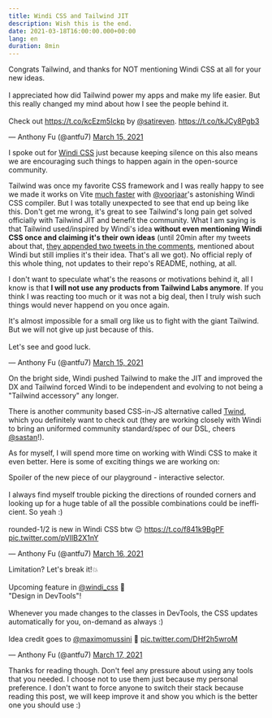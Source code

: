```yaml
---
title: Windi CSS and Tailwind JIT 
description: Wish this is the end.
date: 2021-03-18T16:00:00.000+00:00
lang: en
duration: 8min
---
```


<Tweet>
<p lang="en" dir="ltr">Congrats Tailwind, and thanks for NOT mentioning Windi CSS at all for your new ideas.<br><br>I appreciated how did Tailwind power my apps and make my life easier. But this really changed my mind about how I see the people behind it.<br><br>Check out <a href="https://t.co/kcEzm5Ickp">https://t.co/kcEzm5Ickp</a> by <a href="https://twitter.com/satireven?ref_src=twsrc%5Etfw">@satireven</a>. <a href="https://t.co/tkJCy8Pgb3">https://t.co/tkJCy8Pgb3</a></p>&mdash; Anthony Fu (@antfu7) <a href="https://twitter.com/antfu7/status/1371533878800748545?ref_src=twsrc%5Etfw">March 15, 2021</a>
</Tweet> 

I spoke out for [Windi CSS](https://github.com/windicss/windicss) just because keeping silence on this also means we are encouraging such things to happen again in the open-source community. 

Tailwind was once my favorite CSS framework and I was really happy to see we made it works on Vite [much faster](https://twitter.com/antfu7/status/1361398324587163648) with [@voorjaar](https://github.com/voorjaar)'s astonishing Windi CSS compiler. But I was totally unexpected to see that end up being like this. Don't get me wrong, it's great to see Tailwind's long pain get solved officially with Tailwind JIT and benefit the community. What I am saying is that Tailwind used/inspired by Windi's idea **without even mentioning Windi CSS once and claiming it's their own ideas** (until 20min after my tweets about that, [they appended two tweets in the comments](https://twitter.com/adamwathan/status/1371542711086559237?s=20), mentioned about Windi but still implies it's their idea. That's all we got). No official reply of this whole thing, not updates to their repo's README, nothing, at all.

I don't want to speculate what's the reasons or motivations behind it, all I know is that **I will not use any products from Tailwind Labs anymore**. If you think I was reacting too much or it was not a big deal, then I truly wish such things would never happend on you once again.

<Tweet>
<p lang="en" dir="ltr">It&#39;s almost impossible for a small org like us to fight with the giant Tailwind. But we will not give up just because of this.<br><br>Let&#39;s see and good luck.</p>&mdash; Anthony Fu (@antfu7) <a href="https://twitter.com/antfu7/status/1371538609388494852?ref_src=twsrc%5Etfw">March 15, 2021</a>
</Tweet>


On the bright side, Windi pushed Tailwind to make the JIT and improved the DX and Tailwind forced Windi to be independent and evolving to not being a "Tailwind accessory" any longer.

There is another community based CSS-in-JS alternative called [Twind](https://github.com/tw-in-js/twind), which you definitely want to check out (they are working closely with Windi to bring an uniformed community standard/spec of our DSL, cheers [@sastan](https://github.com/sastan)!). 

As for myself, I will spend more time on working with Windi CSS to make it even better. Here is some of exciting things we are working on:

<Tweet>
<p lang="en" dir="ltr">Spoiler of the new piece of our playground - interactive selector.<br><br>I always find myself trouble picking the directions of rounded corners and looking up for a huge table of all the possible combinations could be inefficient. So yeah :)<br><br>rounded-1/2 is new in Windi CSS btw 😉 <a href="https://t.co/f841k9BgPF">https://t.co/f841k9BgPF</a> <a href="https://t.co/pVIlB2X1nY">pic.twitter.com/pVIlB2X1nY</a></p>&mdash; Anthony Fu (@antfu7) <a href="https://twitter.com/antfu7/status/1371779599084888064?ref_src=twsrc%5Etfw">March 16, 2021</a>
</Tweet>

<Tweet>
<p lang="en" dir="ltr">Limitation? Let&#39;s break it!💥<br><br>Upcoming feature in <a href="https://twitter.com/windi_css?ref_src=twsrc%5Etfw">@windi_css</a> 🍃<br>&quot;Design in DevTools&quot;!<br><br>Whenever you made changes to the classes in DevTools, the CSS updates automatically for you, on-demand as always :)<br><br>Idea credit goes to <a href="https://twitter.com/MaximoMussini?ref_src=twsrc%5Etfw">@maximomussini</a> 🙌 <a href="https://t.co/DHf2h5wroM">pic.twitter.com/DHf2h5wroM</a></p>&mdash; Anthony Fu (@antfu7) <a href="https://twitter.com/antfu7/status/1372244287975387145?ref_src=twsrc%5Etfw">March 17, 2021</a>
</Tweet>

Thanks for reading though. Don't feel any pressure about using any tools that you needed. I choose not to use them just because my personal preference. I don't want to force anyone to switch their stack because reading this post, we will keep improve it and show you which is the better one you should use :)
